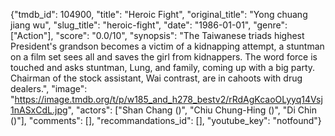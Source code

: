 {"tmdb_id": 104900, "title": "Heroic Fight", "original_title": "Yong chuang jiang wu", "slug_title": "heroic-fight", "date": "1986-01-01", "genre": ["Action"], "score": "0.0/10", "synopsis": "The Taiwanese triads highest President's grandson becomes a victim of a kidnapping attempt, a stuntman on a film set sees all and saves the girl from kidnappers. The word force is touched and asks stuntman, Lung, and family, coming up with a big party. Chairman of the stock assistant, Wai contrast, are in cahoots with drug dealers.", "image": "https://image.tmdb.org/t/p/w185_and_h278_bestv2/rRdAgKcaoOLyyq14Vsj1nASxCdL.jpg", "actors": ["Shan Chang ()", "Chiu Chung-Hing ()", "Di Chin ()"], "comments": [], "recommandations_id": [], "youtube_key": "notfound"}